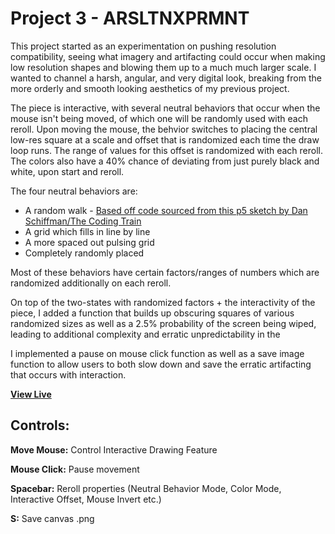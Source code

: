 # Project 3 - ARSLTNXPRMNT

This project started as an experimentation on pushing resolution compatibility, seeing what imagery and artifacting could occur when
making low resolution shapes and blowing them up to a much much larger scale. I wanted to channel a harsh, angular, and very digital 
look, breaking from the more orderly and smooth looking aesthetics of my previous project.

The piece is interactive, with several neutral behaviors that occur when the mouse isn't being moved, of which one will be randomly 
used with each reroll. Upon moving the mouse, the behvior switches to placing the central low-res square at a scale and offset that
is randomized each time the draw loop runs. The range of values for this offset is randomized with each reroll. The colors also have
a 40% chance of deviating from just purely black and white, upon start and reroll.

The four neutral behaviors are:
- A random walk  - [Based off code sourced from this p5 sketch by Dan Schiffman/The Coding Train](https://editor.p5js.org/codingtrain/sketches/N-qqe1ExZ)
- A grid which fills in line by line
- A more spaced out pulsing grid
- Completely randomly placed

Most of these behaviors have certain factors/ranges of numbers which are randomized additionally on each reroll.

On top of the two-states with randomized factors + the interactivity of the piece, I added a function that builds up obscuring
squares of various randomized sizes as well as a 2.5% probability of the screen being wiped, leading to additional complexity
and erratic unpredictability in the 

I implemented a pause on mouse click function as well as a save image function to allow users to both slow down and save the erratic
artifacting that occurs with interaction.

**[View Live](https://eye-amanita.github.io/Project-3/)**

## Controls:

**Move Mouse:** Control Interactive Drawing Feature

**Mouse Click:** Pause movement

**Spacebar:** Reroll properties (Neutral Behavior Mode, Color Mode, Interactive Offset, Mouse Invert etc.)

**S:** Save canvas .png





